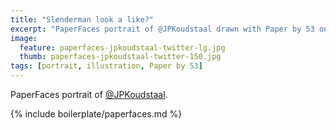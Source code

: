 ```yaml
---
title: "Slenderman look a like?"
excerpt: "PaperFaces portrait of @JPKoudstaal drawn with Paper by 53 on an iPad."
image: 
  feature: paperfaces-jpkoudstaal-twitter-lg.jpg
  thumb: paperfaces-jpkoudstaal-twitter-150.jpg
tags: [portrait, illustration, Paper by 53]
---
```


PaperFaces portrait of [@JPKoudstaal](http://twitter.com/JPKoudstaal).

{% include boilerplate/paperfaces.md %}